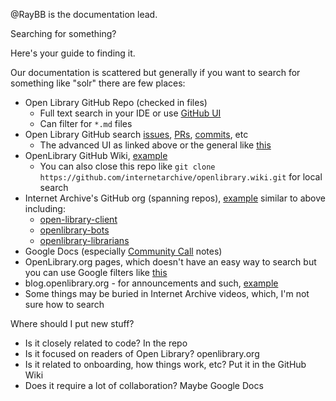 @RayBB is the documentation lead.

Searching for something?

Here's your guide to finding it.

Our documentation is scattered but generally if you want to search for something like "solr" there are few places:
- Open Library GitHub Repo (checked in files)
  - Full text search in your IDE or use [GitHub UI](https://github.com/search?q=solr+repo%3Ainternetarchive%2Fopenlibrary&type=code)
  - Can filter for `*.md` files
- Open Library GitHub search [issues](https://github.com/search?q=repo%3Ainternetarchive%2Fopenlibrary+solr&type=issues), [PRs](https://github.com/search?q=repo%3Ainternetarchive%2Fopenlibrary+solr&type=pullrequests), [commits](https://github.com/search?q=repo%3Ainternetarchive%2Fopenlibrary+solr&type=commits), etc
  - The advanced UI as linked above or the general like [this](https://github.com/internetarchive/openlibrary/issues?q=is%3Aissue+solr)
- OpenLibrary GitHub Wiki, [example](https://github.com/search?q=repo%3Ainternetarchive%2Fopenlibrary+solr&type=wikis)
  - You can also close this repo like `git clone https://github.com/internetarchive/openlibrary.wiki.git` for local search
- Internet Archive's GitHub org (spanning repos), [example](https://github.com/search?q=org%3Ainternetarchive%20solr&type=code) similar to above including:
  - [open-library-client](https://github.com/internetarchive/openlibrary-client)
  - [openlibrary-bots](https://github.com/internetarchive/openlibrary-bots)
  - [openlibrary-librarians](https://github.com/internetarchive/openlibrary-librarians)
- Google Docs (especially [Community Call](https://github.com/internetarchive/openlibrary/wiki/Community-Call) notes)
- OpenLibrary.org pages, which doesn't have an easy way to search but you can use Google filters like [this](https://www.google.com/search?q=solr+site%3Aopenlibrary.org)
- blog.openlibrary.org - for announcements and such, [example](https://www.google.com/search?q=solr+site%253Ablog.openlibrary.org)
- Some things may be buried in Internet Archive videos, which, I'm not sure how to search

Where should I put new stuff?
- Is it closely related to code? In the repo
- Is it focused on readers of Open Library? openlibrary.org
- Is it related to onboarding, how things work, etc? Put it in the GitHub Wiki
- Does it require a lot of collaboration? Maybe Google Docs
